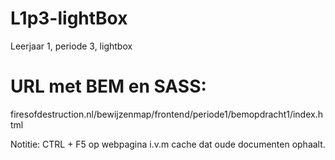 # L1p3-lightBox
Leerjaar 1, periode 3, lightbox

# URL met BEM en SASS: 
firesofdestruction.nl/bewijzenmap/frontend/periode1/bemopdracht1/index.html

Notitie: CTRL + F5 op webpagina i.v.m cache dat oude documenten ophaalt.
